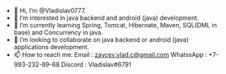 - 👋 Hi, I’m @Vladislav0777.
- 👀 I’m interested in java backend and android (java) development.
- 🌱 I’m currently learning Spring, Tomcat, Hibernate, Maven, SQL(DML in base) and Concurrency in java.
- 💞️ I’m looking to collaborate on java backend or android (java) applications development.
- 📫 How to reach me:
        Email        : zaycev.vlad.c@gmail.com
        WhatssApp    : +7-993-232-89-68
        Discord      : Vladislav#6791
    

<!---
Vladislav0777/Vladislav0777 is a ✨ special ✨ repository because its `README.md` (this file) appears on your GitHub profile.
You can click the Preview link to take a look at your changes.
--->
